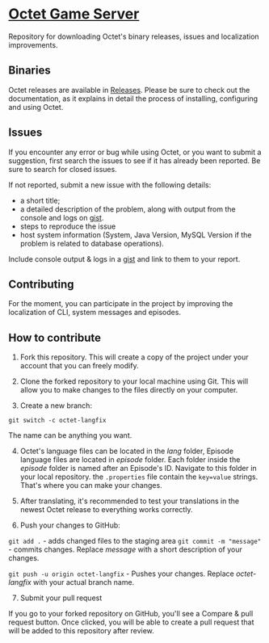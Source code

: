 # [Octet Game Server](https://octet-yg.org) 



Repository for downloading Octet's binary releases, issues and localization improvements. 



## Binaries

Octet releases are available in [Releases](https://github.com/Winterr1337/octet-bin/releases/tag/Release). Please be sure to check out the documentation, as it explains in detail the process of installing, configuring and using Octet.


## Issues

If you encounter any error or bug while using Octet, or you want to submit a suggestion, first search the issues to see if it has already been reported. Be sure to search for closed issues.

If not reported, submit a new issue with the following details:

 - a short title;
- a detailed description of the problem, along with output from the console and logs on [gist](https://gist.github.com/).
- steps to reproduce the issue
- host system information (System, Java Version, MySQL Version if the problem is related to database operations).

Include console output & logs in a [gist](https://gist.github.com/) and link to them to your report.



## Contributing

For the moment, you can participate in the project by improving the localization of CLI, system messages and episodes.



## How to contribute

1. Fork this repository. This will create a copy of the project under your account that you can freely modify.

2. Clone the forked repository to your local machine using Git. This will allow you to make changes to the files directly on your computer.

3. Create a new branch:

`git switch -c octet-langfix`

The name can be anything you want.

4. Octet's language files can be located in the *lang* folder, Episode language files are located in *episode* folder. Each folder inside the *episode* folder is named after an Episode's ID. Navigate to this folder in your local repository. the `.properties` file contain the `key=value` strings. That's where you can make your changes.

5. After translating, it's recommended to test your translations in the newest Octet release to everything works correctly.

6. Push your changes to GitHub:

`git add .` - adds changed files to the staging area
`git commit -m "message"` - commits changes. Replace *message* with a short description of your changes.

`git push -u origin octet-langfix` - Pushes your changes. Replace *octet-langfix* with your actual branch name.


7. Submit your pull request

If you go to your forked repository on GitHub, you'll see a Compare & pull request button. Once clicked, you will be able to create a pull request that will be added to this repository after review.
